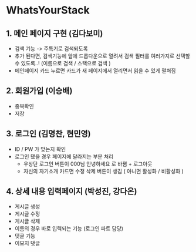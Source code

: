 # WhatsYourStack

## 1. 메인 페이지 구현 (김다보미)
- 검색 기능 -> 주특기로 검색되도록 
- 추가 된다면, 검색기능에 앞에 드롭다운으로 열려서 검색 필터를 여러가지로 선택할 수 있도록..! (이름으로 검색 / 스택으로 검색 ) 
- 메인페이지 카드 누르면 카드가 새 페이지에서 열리면서 읽을 수 있게 펼쳐짐
## 2. 회원가입 (이승배)
- 중복확인
- 저장
## 3. 로그인 (김명찬, 현민영)
- ID / PW 가 맞는지 확인
- 로그인 됐을 경우 페이지에 달라지는 부분 처리
    - 우상단 로그인 버튼이 000님 안녕하세요 로 바뀜 + 로그아웃 
    - 자신의 자기소개 카드면 수정 삭제 버튼이 생김 ( 아니면 활성화 / 비활성화 )
## 4. 상세 내용 입력페이지 (박성진, 강다온)
- 게시글 생성
- 게시글 수정
- 게시글 삭제
- 이름의 경우 바로 입력되는 기능 (로그인 파트 담당)
- 댓글 기능
- 이모지 댓글